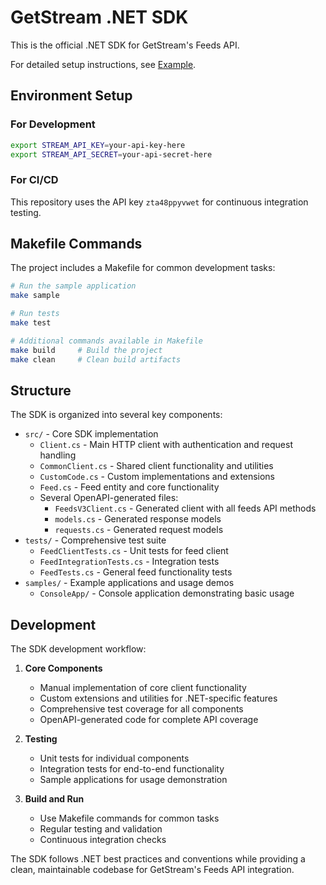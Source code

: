 # GetStream .NET SDK

This is the official .NET SDK for GetStream's Feeds API.

For detailed setup instructions, see [Example](samples/ConsoleApp/Program.cs).

## Environment Setup

### For Development
```bash
export STREAM_API_KEY=your-api-key-here
export STREAM_API_SECRET=your-api-secret-here
```

### For CI/CD
This repository uses the API key `zta48ppyvwet` for continuous integration testing.

## Makefile Commands

The project includes a Makefile for common development tasks:

```bash
# Run the sample application
make sample

# Run tests
make test

# Additional commands available in Makefile
make build     # Build the project
make clean     # Clean build artifacts
```

## Structure

The SDK is organized into several key components:

- `src/` - Core SDK implementation
  - `Client.cs` - Main HTTP client with authentication and request handling
  - `CommonClient.cs` - Shared client functionality and utilities
  - `CustomCode.cs` - Custom implementations and extensions
  - `Feed.cs` - Feed entity and core functionality
  - Several OpenAPI-generated files:
    - `FeedsV3Client.cs` - Generated client with all feeds API methods
    - `models.cs` - Generated response models
    - `requests.cs` - Generated request models
- `tests/` - Comprehensive test suite
  - `FeedClientTests.cs` - Unit tests for feed client
  - `FeedIntegrationTests.cs` - Integration tests
  - `FeedTests.cs` - General feed functionality tests
- `samples/` - Example applications and usage demos
  - `ConsoleApp/` - Console application demonstrating basic usage

## Development

The SDK development workflow:

1. **Core Components**
   - Manual implementation of core client functionality
   - Custom extensions and utilities for .NET-specific features
   - Comprehensive test coverage for all components
   - OpenAPI-generated code for complete API coverage

2. **Testing**
   - Unit tests for individual components
   - Integration tests for end-to-end functionality
   - Sample applications for usage demonstration

3. **Build and Run**
   - Use Makefile commands for common tasks
   - Regular testing and validation
   - Continuous integration checks

The SDK follows .NET best practices and conventions while providing a clean, maintainable codebase for GetStream's Feeds API integration.
